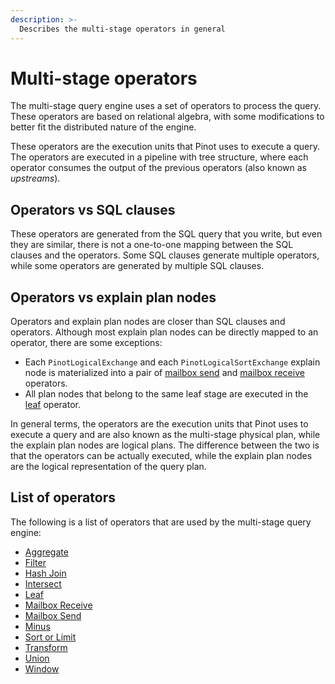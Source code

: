 ```yaml
---
description: >-
  Describes the multi-stage operators in general
---
```


# Multi-stage operators

The multi-stage query engine uses a set of operators to process the query.
These operators are based on relational algebra, with some modifications to better fit the distributed nature of the
engine.

These operators are the execution units that Pinot uses to execute a query.
The operators are executed in a pipeline with tree structure, where each operator consumes the output of the previous
operators (also known as _upstreams_).

## Operators vs SQL clauses
These operators are generated from the SQL query that you write, but even they are similar, there is not a one-to-one
mapping between the SQL clauses and the operators.
Some SQL clauses generate multiple operators, while some operators are generated by multiple SQL clauses.

## Operators vs explain plan nodes
Operators and explain plan nodes are closer than SQL clauses and operators.
Although most explain plan nodes can be directly mapped to an operator, there are some exceptions:
* Each `PinotLogicalExchange` and each `PinotLogicalSortExchange` explain node is materialized into 
  a pair of [mailbox send](mailbox-send.md) and [mailbox receive](mailbox-receive.md) operators.
* All plan nodes that belong to the same leaf stage are executed in the [leaf](leaf.md) operator.

In general terms, the operators are the execution units that Pinot uses to execute a query and are also known as the
multi-stage physical plan, while the explain plan nodes are logical plans.
The difference between the two is that the operators can be actually executed, while the explain plan nodes are
the logical representation of the query plan.

## List of operators
The following is a list of operators that are used by the multi-stage query engine:
* [Aggregate](aggregate.md)
* [Filter](filter.md)
* [Hash Join](hash_join.md)
* [Intersect](intersect.md)
* [Leaf](leaf.md)
* [Mailbox Receive](mailbox-receive.md)
* [Mailbox Send](mailbox-send.md)
* [Minus](minus.md)
* [Sort or Limit](sortOrLimit.md)
* [Transform](transform.md)
* [Union](union.md)
* [Window](window.md)